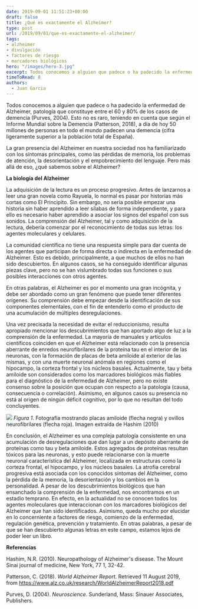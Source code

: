 ```yaml
---
date: 2019-09-01 11:51:23+00:00
draft: false
title: ¿Qué es exactamente el Alzheimer?
type: post
url: /2019/09/01/que-es-exactamente-el-alzheimer/
tags:
- alzheimer
- divulgación
- factores de riesgo
- marcadores biológicos
hero: "/images/hero-3.jpg"
excerpt: Todos conocemos a alguien que padece o ha padecido la enfermedad de Alzheimer, patología que constituye entre el 60 y 80% de los casos de demencia (Purves, 2004). *Leer más*
timeToRead: 8
authors:
  - Juan Garcia
---
```





Todos conocemos a alguien que padece o ha padecido la enfermedad de Alzheimer, patología que constituye entre el 60 y 80% de los casos de demencia (Purves, 2004). Esto no es raro, teniendo en cuenta que según el Informe Mundial sobre la Demencia (Patterson, 2018), a día de hoy 50 millones de personas en todo el mundo padecen una demencia (cifra ligeramente superior a la población total de España).







La
gran presencia del Alzheimer en nuestra sociedad nos ha familiarizado con los
síntomas principales, como las pérdidas de memoria, los problemas de atención,
la desorientación y el empobrecimiento del lenguaje. Pero más allá de eso, ¿qué
sabemos sobre el Alzheimer?







**La biología del Alzheimer**







La
adquisición de la lectura es un proceso progresivo. Antes de lanzarnos a leer una
gran novela como Rayuela, lo normal es pasar por historias más cortas como El Principito.
Sin embargo, no sería posible empezar una historia sin haber aprendido a leer sílabas
de forma independiente, y para ello es necesario haber aprendido a asociar los
signos del español con sus sonidos. La comprensión del Alzheimer, tal y como adquisición
de la lectura, debería comenzar por el reconocimiento de todas sus letras: los
agentes moleculares y celulares.







La comunidad científica no tiene una respuesta simple para
dar cuenta de los agentes que participan de forma directa o indirecta en la
enfermedad de Alzheimer. Esto es debido, principalmente, a que muchos de ellos
no han sido descubiertos. En algunos casos, se ha conseguido identificar
algunas piezas clave, pero no se han vislumbrado todas sus funciones o sus
posibles interacciones con otros agentes. 







En otras palabras, el Alzheimer es por el momento una gran
incógnita, y debe ser abordado como un gran fenómeno que puede tener diferentes
orígenes. Su comprensión debe empezar desde la identificación de sus
componentes elementales, con el fin de entenderlo como el producto de una
acumulación de múltiples desregulaciones. 







Una vez precisada la necesidad de evitar el reduccionismo, resulta apropiado mencionar los descubrimientos que han aportado algo de luz a la comprensión de la enfermedad. La mayoría de manuales y artículos científicos coinciden en que el Alzheimer está relacionado con la presencia aberrante de enredos neurofibrilares de la proteína tau en el interior de las neuronas, con la formación de placas de beta amiloide al exterior de las mismas, y con una muerte neuronal anómala en regiones como el hipocampo, la corteza frontal y los núcleos basales. Actualmente, tau y beta amiloide son considerados como los marcadores biológicos más fiables para el diagnóstico de la enfermedad de Alzheimer, pero no existe consenso sobre la posición que ocupan con respecto a la patología (causa, consecuencia o correlación). Asimismo, en algunos casos su presencia no está al origen de ningún déficit cognitivo, por lo que no resultan del todo concluyentes.







![](https://nervousystemhome.files.wordpress.com/2019/09/imagen-1.jpg?w=471)
_Figura 1_. Fotografía mostrando placas amiloide (flecha negra) y ovillos neurofibrilares (flecha roja). Imagen extraída de Hashim (2010)







En conclusión, el Alzheimer es una compleja patología consistente en una acumulación de desregulaciones que dan lugar a un depósito aberrante de proteínas como tau y beta amiloide. Estos agregados de proteínas resultan tóxicos para las neuronas, y esto puede relacionarse con la muerte neuronal característica del Alzheimer, localizada en estructuras como la corteza frontal, el hipocampo, y los núcleos basales. La atrofia cerebral progresiva está asociada con los conocidos síntomas del Alzheimer, como la pérdida de la memoria, la desorientación y los cambios en la personalidad. A pesar de los descubrimientos biológicos que han ensanchado la comprensión de la enfermedad, nos encontramos en un estadio temprano. En efecto, en la actualidad no se conocen todos los agentes moleculares que interaccionan con los marcadores biológicos del Alzheimer que han sido identificados. Asimismo, queda mucho por elucidar en lo concerniente a factores de riesgo, comienzo de la enfermedad, regulación genética, prevención y tratamiento.  En otras palabras, a pesar de que se han descubierto algunas letras en este campo, estamos lejos de poder leer un libro.







**Referencias**







Hashim,
N.R. (2010). Neuropathology of Alzheimer's disease. The
Mount Sinai journal of medicine, New York, 77 1, 32-42. 







Patterson, C. (2018). _World
Alzheimer Report_. Retrieved 11 August 2019, from https://www.alz.co.uk/research/WorldAlzheimerReport2018.pdf








Purves, D. (2004). _Neuroscience_. Sunderland, Mass:
Sinauer Associates, Publishers.



